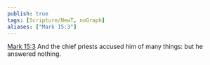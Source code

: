 ```yaml
---
publish: true
tags: [Scripture/NewT, noGraph]
aliases: ["Mark 15:3"]
---
```

[Mark 15:3](https://churchofjesuschrist.org/study/scriptures/nt/mark/15?lang=eng&id=p3#p3) And the chief priests accused him of many things: but he answered nothing.
